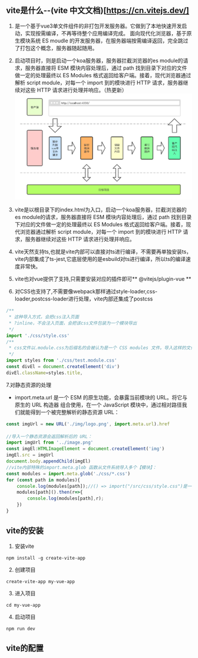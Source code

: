 ## vite是什么--(vite 中文文档)[https://cn.vitejs.dev/]
1. 是一个基于vue3单文件组件的非打包开发服务器。它做到了本地快速开发启动，实现按需编译，不再等待整个应用编译完成。
面向现代化浏览器，基于原生模块系统 ES moudle 的开发服务器，在服务器端按需编译返回，完全跳过了打包这个概念，服务器随起随用。

2. 启动项目时，则是启动一个koa服务器，服务器拦截浏览器的es module的请求，服务器直接将 ESM 模块内容处理后，通过 path 找到目录下对应的文件做一定的处理最终以 ES Modules 格式返回给客户端。接着，现代浏览器通过解析 script module，对每一个 import 到的模块进行 HTTP 请求，服务器继续对这些 HTTP 请求进行处理并响应。（热更新）
![Alt text](image.png)
3. vite是以根目录下的index.html为入口，启动一个koa服务器，拦截浏览器的es module的请求，服务器直接将 ESM 模块内容处理后，通过 path 找到目录下对应的文件做一定的处理最终以 ES Modules 格式返回给客户端。接着，现代浏览器通过解析 script module，对每一个 import 到的模块进行 HTTP 请求，服务器继续对这些 HTTP 请求进行处理并响应。
4. vite天然支持ts,也就是vite内部可以直接对ts进行编译，不需要再单独安装ts，vite内部集成了ts-jest,它底层使用的是esbuild对ts进行编译，所以ts的编译速度非常快。
5. vite也对vue提供了支持,只需要安装对应的插件即可** @vitejs/plugin-vue **
6. 对CSS也支持了,不需要像webpack那样通过style-loader,css-loader,postcss-loader进行处理，vite内部还集成了postcss
```javaScript
/**
 * 这种导入方式，会把css注入页面
 * ?inline，不会注入页面，会把该css文件包装为一个模块导出
 */
import './css/style.css'
/**
 * css文件以.module.css为后缀名的会被认为是一个 CSS modules 文件。导入这样的文件会返回一个相应的模块对象：
 */
import styles from './css/test.module.css'
const divEl = document.createElement('div')
divEl.className=styles.title,
```
7.对静态资源的处理
* import.meta.url 是一个 ESM 的原生功能，会暴露当前模块的 URL。将它与原生的 URL 构造器 组合使用，在一个 JavaScript 模块中，通过相对路径我们就能得到一个被完整解析的静态资源 URL：
```javaScript
const imgUrl = new URL('./img/logo.png', import.meta.url).href

//导入一个静态资源会返回解析后的 URL：
import imgUrl from '../image.png'
const imgEl:HTMLImageElement = document.createElement('img')
imgEl.src = imgUrl
document.body.appendChild(imgEl)
//vite内部特殊的import.meta.glob 函数从文件系统导入多个【模块】：
const modules = import.meta.glob('./css/*.css')
for (const path in modules){
    console.log(modules[path]);//() => import("/src/css/style.css")是一个函数
    modules[path]().then(r=>{
        console.log(modules[path],r);
    })
}
```
## vite的安装
1. 安装vite
```
npm install -g create-vite-app
```
2. 创建项目
```
create-vite-app my-vue-app
```
3. 进入项目
```
cd my-vue-app
```
4. 启动项目
```
npm run dev
```
## vite的配置